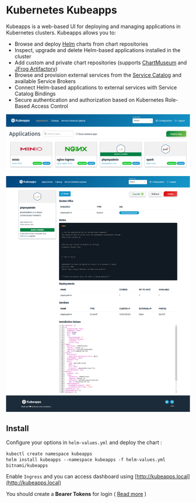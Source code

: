 # Kubernetes Kubeapps
Kubeapps is a web-based UI for deploying and managing applications in Kubernetes clusters. Kubeapps allows you to:

- Browse and deploy [Helm](https://github.com/helm/helm) charts from chart repositories
- Inspect, upgrade and delete Helm-based applications installed in the cluster
- Add custom and private chart repositories (supports [ChartMuseum](https://github.com/helm/chartmuseum) and [JFrog Artifactory](https://www.jfrog.com/confluence/display/RTF/Helm+Chart+Repositories))
- Browse and provision external services from the [Service Catalog](https://github.com/kubernetes-incubator/service-catalog) and available Service Brokers
- Connect Helm-based applications to external services with Service Catalog Bindings
- Secure authentication and authorization based on Kubernetes Role-Based Access Control

![dash1](dash1.png)

![dash2](dash2.png)

## Install

Configure your options in `helm-values.yml` and deploy the chart :

```shell
kubectl create namespace kubeapps
helm install kubeapps --namespace kubeapps -f helm-values.yml bitnami/kubeapps
```

Enable `Ingress` and you can access dashboard using [http://kubeapps.local](http://kubeapps.local)

You should create a **Bearer Tokens** for login ( [Read more](https://github.com/kubeapps/kubeapps/blob/master/docs/user/access-control.md) )
